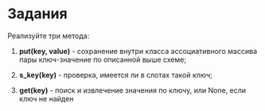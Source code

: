 # Задания

Реализуйте три метода:

1. **put(key, value)** - сохранение внутри класса ассоциативного массива пары ключ-значение по описанной выше схеме;

2. **s_key(key)** - проверка, имеется ли в слотах такой ключ;

3. **get(key)** - поиск и извлечение значения по ключу, или None, если ключ не найден